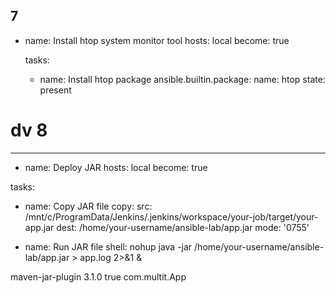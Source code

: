 7
---
- name: Install htop system monitor tool
  hosts: local
  become: true

  tasks:
    - name: Install htop package
      ansible.builtin.package:
        name: htop
        state: present


# dv 8
--- 
- name: Deploy JAR 
hosts:  local 
become:  true 
                       
tasks: 
 - name: Copy JAR file 
   copy: 
     src:  /mnt/c/ProgramData/Jenkins/.jenkins/workspace/your-job/target/your-app.jar 
     dest:  /home/your-username/ansible-lab/app.jar 
     mode: '0755' 
                          
 - name: Run JAR file 
   shell: nohup  java -jar /home/your-username/ansible-lab/app.jar > app.log 2>&1 &






<build> 
<plugins> 
<plugin> 
<artifactId>maven-jar-plugin</artifactId> 
<version>3.1.0</version> 
<configuration> 
	<archive> 
	<manifest> 
       <addClasspath>true</addClasspath> 
       <mainClass>com.multit.App</mainClass>  <!-- Replace with main class  
   </manifest> 
   </archive> 
</configuration> 
</plugin> 
</plugins> 
</build>


 10
trigger:
  - main

pool:
  name: 'MyLocalPool'  # Your self-hosted agent pool name

steps:
  # Step 1: Checkout the Code from GitHub
  - checkout: self
    displayName: 'Checkout Code from GitHub'

  # Step 2: Build and Run Unit Tests
  - script: mvn clean test
    displayName: 'Build and Run Unit Tests'

  # Step 3: Publish Test Results (JUnit)
  - task: PublishTestResults@2
    inputs:
      testResultsFiles: '**/target/surefire-reports/TEST-*.xml'
      testResultsFormat: 'JUnit'
      failTaskOnMissingResultsFile: true
    displayName: 'Publish Maven Test Results'

  # Step 4: Publish Build Artifacts
  - task: PublishBuildArtifacts@1
    inputs:
      PathtoPublish: 'target'
      ArtifactName: 'drop'
      publishLocation: 'Container'
    displayName: 'Publish Build Artifacts'





11
trigger: 
-main 
pool: 
  name: MYLOCALPOOL     # Name of your self-hosted agent pool 
steps: 
-task: Maven@3 
 inputs: 
   mavenPomFile: 'pom.xml' 
   goals: 'package' 
-script:| 
   echo "Simulating deployment..." 
   mkdir deployed 
   copy target\*.jar deployed\ 
   echo "Deployment successful!" 
 displayName: 'Simulate Deployment' 
-script:| 
   echo "Contents of deployed folder:" 
   dir deployed 
 displayName: 'Verify Deployment Output'


 12
<build> 
 <plugins> 
  <plugin> 
   <groupId>org.apache.maven.plugins</groupId> 
   <artifactId>maven-jar-plugin</artifactId> 
   <version>3.2.2</version> 
   <configuration> 
    <archive> 
     <manifest> 
      <mainClass>HelloWorld</mainClass> 
     </manifest> 
    </archive> 
   </configuration> 
  </plugin> 
 </plugins> 
</build> 

trigger: 
  -main 
 
pool: 
  name: MYLOCALPOOL 
 
steps: 
-task: Maven@3 
 inputs: 
    mavenPomFile: 'pom.xml' 
    goals: 'clean package' 
-script:| 
   echo "Simulating deployment..." 
   mkdir deployed 
   copy target\*.jar deployed\ 
   echo "Deployment successful!" 
  displayName: 'Simulate Deployment' 
-script:| 
   echo "Running the JAR file..." 
   java -jar deployed\*.jar 
  displayName: 'Run Application'
